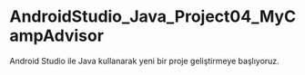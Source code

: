 # AndroidStudio_Java_Project04_MyCampAdvisor
 Android Studio ile Java kullanarak yeni bir proje geliştirmeye başlıyoruz.
